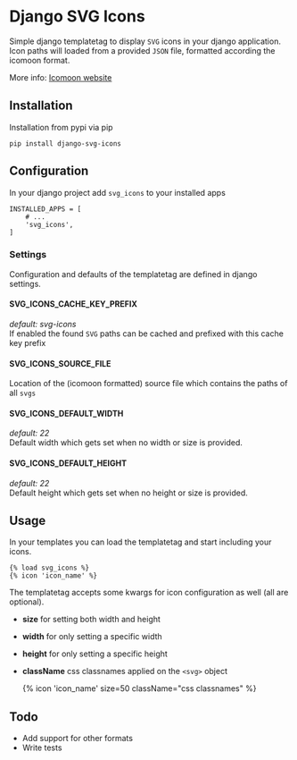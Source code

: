 Django SVG Icons
================

Simple django templatetag to display `SVG` icons in your django application.
Icon paths will loaded from a provided `JSON` file, formatted according the icomoon format.

More info: [Icomoon website](http://icomoon.io/)


Installation
------------

Installation from pypi via pip

    pip install django-svg-icons


Configuration
-------------

In your django project add `svg_icons` to your installed apps

    INSTALLED_APPS = [
        # ...
        'svg_icons',
    ]

### Settings

Configuration and defaults of the templatetag are defined in django settings.

#### SVG_ICONS_CACHE_KEY_PREFIX
_default: svg-icons_<br/>
If enabled the found `SVG` paths can be cached and prefixed with this cache key prefix

#### SVG_ICONS_SOURCE_FILE
Location of the (icomoon formatted) source file which contains the paths of all `svgs`

#### SVG_ICONS_DEFAULT_WIDTH
_default: 22_<br/>
Default width which gets set when no width or size is provided.

#### SVG_ICONS_DEFAULT_HEIGHT
_default: 22_<br/>
Default height which gets set when no height or size is provided.


Usage
-----

In your templates you can load the templatetag and start including your icons.

    {% load svg_icons %}
    {% icon 'icon_name' %}

The templatetag accepts some kwargs for icon configuration as well (all are optional).

 - **size** for setting both width and height
 - **width** for only setting a specific width
 - **height** for only setting a specific height
 - **className** css classnames applied on the `<svg>` object


    {% icon 'icon_name' size=50 className="css classnames" %}


Todo
----

 - Add support for other formats
 - Write tests
